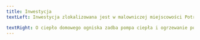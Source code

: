 ```yaml
---
title: Inwestycja
textLeft: Inwestycja zlokalizowana jest w malowniczej miejscowości Potrzanowo, tuż przy urokliwym jeziorze Włókna. Działki otoczone są polami i łąkami, które oferują spokój i kontakt z naturą. Bliskość lasów i plaży zaprasza do aktywnego wypoczynku - na co dzień. Nasze domy, jednorodzinne dwulokalowe, zaprojektowane w tradycyjnym stylu z dwuspadowym dachem i elegancką elewacją wpisują się w sielski, wiejski klimat okolicy. Całość jest spójna architektonicznie, dach pokryty jest dachówką ceramiczną a elewacja wykończona jest płytką klinkierową, wszystko patynuje z klasą.

textRight: O ciepło domowego ogniska zadba pompa ciepła i ogrzewanie podłogowe na całej powierzchni domu. Ściana pomiędzy domami ma grubość 50 cm. Dodatkowo przewidziano możliwość instalacji kominka i paneli fotowoltaicznych. Prosta bryła kryje bogate wnętrze. 127 m2 powierzchni użytkowej pomieściło 5 pokoi, dwie łazienki, kuchnię, wiatrołap, garderobę i kotłownię. Wszystko co niezbędne dla całej rodziny. Nie zabraknie miejsca na aktywny i na leniwy wypoczynek, ogród ma powierzchnię 500 m2 a dookoła na wyciągnięcie ręki dostępne są hektary zieleni i wody.
---
```


